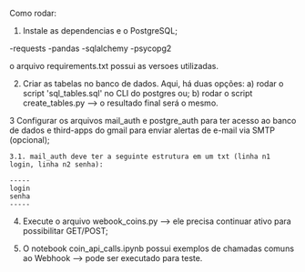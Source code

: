 
Como rodar:


1. Instale as dependencias e o PostgreSQL;

-requests
-pandas
-sqlalchemy
-psycopg2

o arquivo requirements.txt possui as versoes utilizadas.

2. Criar as tabelas no banco de dados. Aqui, há duas opções: a) rodar o script 'sql_tables.sql' no CLI do postgres ou; b) rodar o script create_tables.py --> o resultado final será o mesmo. 

3 Configurar os arquivos mail_auth e postgre_auth para ter acesso ao banco de dados e third-apps do gmail para enviar alertas de e-mail via SMTP (opcional);
    
    3.1. mail_auth deve ter a seguinte estrutura em um txt (linha n1 login, linha n2 senha):

    -----
    login
    senha
    -----

4. Execute o arquivo webook_coins.py --> ele precisa continuar ativo para possibilitar GET/POST;

5. O notebook coin_api_calls.ipynb possui exemplos de chamadas comuns ao Webhook --> pode ser executado para teste.


